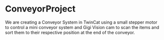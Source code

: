 # ConveyorProject
We are creating a Conveyor System in TwinCat using a small stepper motor to control a mini conveyor system and Gigi Vision cam to scan the items and sort them to their respective position at the end of the conveyor.
